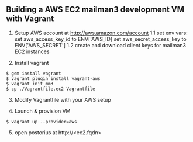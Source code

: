 Building a AWS EC2 mailman3 development VM with Vagrant
-------

  1) Setup AWS account at http://aws.amazon.com/account
	 1.1 set env vars:
		set aws_access_key_id to ENV['AWS_ID]
		set aws_secret_access_key to ENV['AWS_SECRET']
	 1.2 create and download client keys for mailman3 EC2 instances
	
  2) Install vagrant

    $ gem install vagrant
	$ vagrant plugin install vagrant-aws
	$ vagrant init mm3
	$ cp ./Vagrantfile.ec2 Vagrantfile
	
  3) Modify Vagrantfile with your AWS setup

  4) Launch & provision VM
	
	$ vagrant up --provider=aws
	
  5) open postorius at http://<ec2.fqdn>